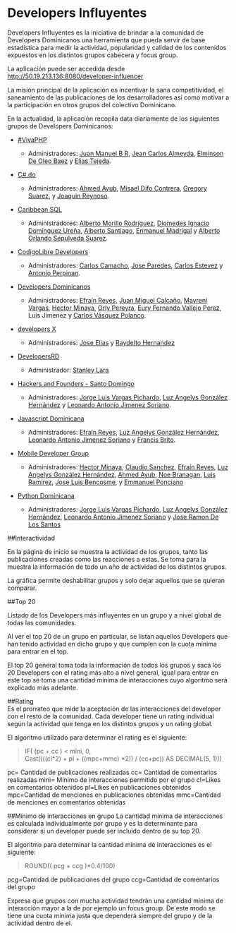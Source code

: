 Developers Influyentes 
===============

Developers Influyentes es la iniciativa de brindar a la comunidad de Developers Dominicanos una herramienta que pueda servir de base estadística para medir la actividad, popularidad y calidad de los contenidos expuestos en los distintos grupos cabecera y focus group. 
 
La aplicación puede ser accedida desde http://50.19.213.136:8080/developer-influencer  

La misión principal de la aplicación es incentivar la sana competitividad, el saneamiento de las publicaciones de los desarrolladores así como motivar a la participación en otros grupos del colectivo Dominicano. 

En la actualidad, la aplicación recopila data diariamente de los siguientes grupos de Developers Dominicanos: 

+ [#VivaPHP](https://www.facebook.com/groups/jhdtujtr/)  
  - Administradores: [Juan Manuel B R](https://www.facebook.com/juanmboehme), [Jean Carlos Almeyda](https://www.facebook.com/lerebourss), [Elminson De Oleo Baez](https://www.facebook.com/elminson) y [Elias Tejeda](https://www.facebook.com/juanelias.tejeda).

+ [C#.do](https://www.facebook.com/groups/csharp.do/) 
  - Administradores: [Ahmed Ayub](https://www.facebook.com/amhedh), [Misael Difo Contrera](https://www.facebook.com/misaedifo), [Gregory Suarez](https://www.facebook.com/gregory.suarez.18), y [Joaquin Reynoso](https://www.facebook.com/joaquin.reynoso.75).

+ [Caribbean SQL](https://www.facebook.com/groups/179210165492903/)
  - Administradores: [Alberto Morillo Rodríguez](https://www.facebook.com/alberto.morillo.sqlserver), [Diomedes Ignacio Domínguez Ureña](https://www.facebook.com/diomedesignacio.dominguezurena), [Alberto Santiago](https://www.facebook.com/alberto.santiago.7906), [Enmanuel Madrigal](https://www.facebook.com/enmanuel.madrigal.3) y [Alberto Orlando Sepulveda Suarez](https://www.facebook.com/alsepulved).

+ [CodigoLibre Developers](https://www.facebook.com/groups/358999187465748/)  
  - Administradores: [Carlos Camacho](https://www.facebook.com/vacax), [Jose Paredes](https://www.facebook.com/jose.paredes.712), [Carlos Estevez](https://www.facebook.com/carlos.estevez.3551) y [Antonio Perpinan](https://www.facebook.com/antonio.perpinan).

+ [Developers Dominicanos](https://www.facebook.com/groups/devdominicanos/)  
  - Administradores: [Efraín Reyes](https://www.facebook.com/Efrax86), [Juan Miguel Calcaño](https://www.facebook.com/Asinox), [Mayreni Vargas](https://www.facebook.com/hakolito), [Hector Minaya](https://www.facebook.com/HectorMinaya), [Orly Pereyra](https://www.facebook.com/orlypereyra), [Eury Fernando Vallejo Perez](https://www.facebook.com/EuryVallejo), Luis Jimenez y [Carlos Vásquez Polanco](https://www.facebook.com/carlosvasquez).

+ [developers X](https://www.facebook.com/groups/developers.x/)  
  - Administradores: [Jose Elias](https://www.facebook.com/eliax) y [Raydelto Hernandez](https://www.facebook.com/raydelto) 

+ [DevelopersRD](https://www.facebook.com/groups/developersrd/)  
  - Administrador: [Stanley Lara](https://www.facebook.com/stanley.lara)

+ [Hackers and Founders - Santo Domingo](https://www.facebook.com/groups/161328360736390/) 
  - Administradores: [Jorge Luis Vargas Pichardo](https://www.facebook.com/elpargo), [Luz Angelys González Hernández](https://www.facebook.com/luzgonzalezh) y  [Leonardo Antonio Jimenez Soriano](https://www.facebook.com/leonardoajim).

+ [Javascript Dominicana](https://www.facebook.com/groups/JavaScriptDominicana/) 
  - Administradores: [Efraín Reyes](https://www.facebook.com/Efrax86), [Luz Angelys González Hernández](https://www.facebook.com/luzgonzalezh), [Leonardo Antonio Jimenez Soriano](https://www.facebook.com/leonardoajim) y [Francis Brito](https://www.facebook.com/frxbr).

+ [Mobile Developer Group](https://www.facebook.com/groups/mobilenetSDQ/)
  - Administradores: [Hector Minaya](https://www.facebook.com/HectorMinaya), [Claudio Sanchez](https://www.facebook.com/claudio.sanchez.98031506), [Efraín Reyes](https://www.facebook.com/Efrax86), [Luz Angelys González Hernández](https://www.facebook.com/luzgonzalezh), [Ahmed Ayub](https://www.facebook.com/amhedh), [Noe Branagan](https://www.facebook.com/noe.branagan), [Luis Ramirez](https://www.facebook.com/luisyamille.ramirezcastillo), [Jose Luis Bencosme](https://www.facebook.com/joseluisbencosme), y [Emmanuel Ponciano](https://www.facebook.com/egladheim)  

+ [Python Dominicana](https://www.facebook.com/groups/pythondo/)
  - Administradores: [Jorge Luis Vargas Pichardo](https://www.facebook.com/elpargo), [Luz Angelys González Hernández](https://www.facebook.com/luzgonzalezh), [Leonardo Antonio Jimenez Soriano](https://www.facebook.com/leonardoajim) y [Jose Ramon De Los Santos](https://www.facebook.com/gjx201) 

##Interactividad 
 
En la página de inicio se muestra la actividad de los grupos, tanto las publicaciones creadas como las reacciones a estas. Se toma para la muestra la información de todo un año de actividad de los distintos grupos. 
 
La gráfica permite deshabilitar grupos y solo dejar aquellos que se quieran comparar. 
 
##Top 20 

Listado de los Developers más influyentes en un grupo y a nivel global  de todas las comunidades. 
 
Al ver el top 20 de un grupo en particular, se listan aquellos Developers que han tenido actividad en dicho grupo y que cumplen con la cuota mínima para entrar en el top. 

El top 20 general toma toda la información de todos los grupos y saca los 20 Developers con el rating más alto a nivel general, igual para entrar en este top se toma una cantidad mínima de interacciones cuyo algoritmo será explicado más adelante. 

##Rating  
Es el prorrateo que mide la aceptación de las interacciones del developer con el resto de la comunidad. Cada developer tiene un rating individual según la actividad que tenga en los distintos grupos y un rating global. 

El algoritmo utilizado para determinar el rating es el siguiente: 
 
> IF( (pc + cc ) < mini, 0,  
>       Cast((((cl*2) + pl + ((mpc+mmc) *2))  / (cc+pc)) AS DECIMAL(5, 1)))  
 
pc= Cantidad de publicaciones realizadas 
cc= Cantidad de comentarios realizadas 
mini= Mínimo de interacciones permitido por el grupo 
cl=Likes en comentarios obtenidos 
pl=Likes en publicaciones obtenidos 
mpc=Cantidad de menciones en publicaciones obtenidas 
mmc=Cantidad de menciones en comentarios obtenidas 

##Mínimo de interacciones en grupo 
La cantidad mínima de interacciones es calculada individualmente por grupo y es la determinante para considerar si un developer puede ser incluido dentro de su top 20.  
 
El algoritmo para determinar la cantidad mínima de interacciones es el siguiente: 
 
> ROUND(( pcg + ccg )*0.4/100) 

pcg=Cantidad de publicaciones del grupo 
ccg=Cantidad de comentarios del grupo 

Expresa que grupos con mucha actividad tendrán una cantidad mínima de interacción mayor a la de por ejemplo un focus group. De este modo se tiene una cuota mínima justa que dependerá siempre del grupo y de la actividad dentro de el.                                                                                           
